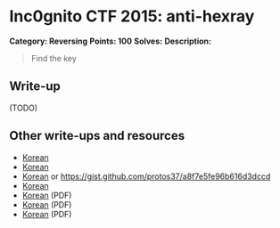 # Inc0gnito CTF 2015: anti-hexray

**Category: Reversing** 
**Points: 100** 
**Solves:** 
**Description:**

> Find the key


## Write-up

(TODO)

## Other write-ups and resources

* [Korean](http://err0rless313.tistory.com/entry/Inc0gnito-2015-antihexray-exponly)
* [Korean](http://revdev.tistory.com/10)
* [Korean](https://protos37.github.io/2015/08/25/inc0gnito-2015-ctf-writeups/) or <https://gist.github.com/protos37/a8f7e5fe96b616d3dccd>
* [Korean](http://chireluya.tistory.com/30)
* [Korean](http://cfile26.uf.tistory.com/attach/250DC14255DC73E20B571F) (PDF)
* [Korean](http://cfile23.uf.tistory.com/attach/251A083F55F810A216F35A) (PDF)
* [Korean](http://cfile24.uf.tistory.com/attach/2476E04655DC7C6E1C6C0B) (PDF)
